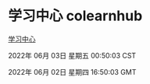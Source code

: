 # 学习中心 colearnhub
[学习中心](http://59.174.26.83:56308/colearnhub/)

2022年 06月 03日 星期五 00:50:03 CST

2022年 06月 02日 星期四 16:50:03 GMT
